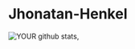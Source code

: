 # Jhonatan-Henkel


![YOUR github stats](https://github-readme-stats.vercel.app/api/top-langs/?username=Jhon-Henkel&layout=compact&theme=highcontrast&hide_border=true),
